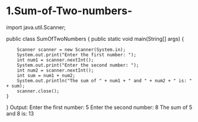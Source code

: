# 1.Sum-of-Two-numbers-
import java.util.Scanner;

public class SumOfTwoNumbers {
    public static void main(String[] args) {
      
        Scanner scanner = new Scanner(System.in);
        System.out.print("Enter the first number: ");
        int num1 = scanner.nextInt();
        System.out.print("Enter the second number: ");
        int num2 = scanner.nextInt();
        int sum = num1 + num2;
        System.out.println("The sum of " + num1 + " and " + num2 + " is: " + sum);
        scanner.close();
    }
}
 Output:
Enter the first number: 5
Enter the second number: 8
The sum of 5 and 8 is: 13
